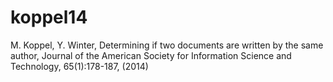 # koppel14
M. Koppel, Y. Winter, Determining if two documents are written by the same author, Journal of the American Society for Information Science and Technology, 65(1):178-187, (2014)
